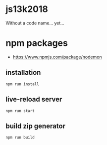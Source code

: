 # js13k2018
Without a code name... yet...


# npm packages
 - https://www.npmjs.com/package/nodemon

## installation

`npm run install`

## live-reload server

`npm run start`

## build zip generator

`npm run build`